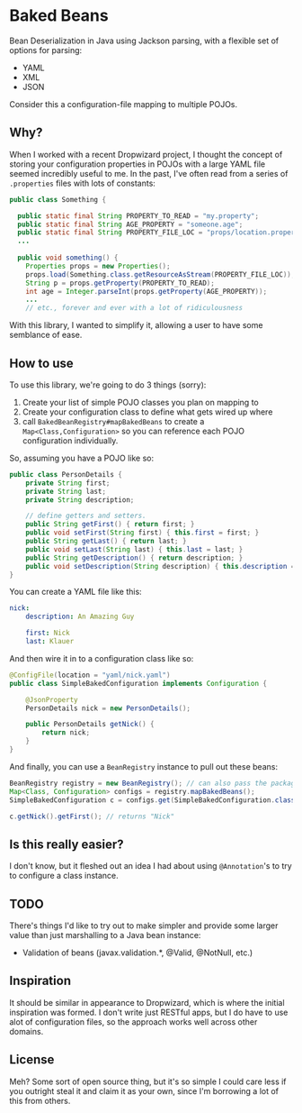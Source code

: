 Baked Beans
===========

Bean Deserialization in Java using Jackson parsing, with a flexible set of options for parsing:

  - YAML
  - XML
  - JSON

Consider this a configuration-file mapping to multiple POJOs.


Why?
----
When I worked with a recent Dropwizard project, I thought the concept of storing
your configuration properties in POJOs with a large YAML file seemed incredibly
useful to me.  In the past, I've often read from a series of `.properties` files
with lots of constants:

```java
public class Something {

  public static final String PROPERTY_TO_READ = "my.property";
  public static final String AGE_PROPERTY = "someone.age";
  public static final String PROPERTY_FILE_LOC = "props/location.properties";
  ...
  
  public void something() {
    Properties props = new Properties();
    props.load(Something.class.getResourceAsStream(PROPERTY_FILE_LOC));
    String p = props.getProperty(PROPERTY_TO_READ);
    int age = Integer.parseInt(props.getProperty(AGE_PROPERTY));
    ...
    // etc., forever and ever with a lot of ridiculousness
```

With this library, I wanted to simplify it, allowing a user to have some
semblance of ease.

How to use
----------

To use this library, we're going to do 3 things (sorry):

  1. Create your list of simple POJO classes you plan on mapping to
  2. Create your configuration class to define what gets wired up where
  3. call `BakedBeanRegistry#mapBakedBeans` to create a `Map<Class,Configuration>`
     so you can reference each POJO configuration individually.

So, assuming you have a POJO like so:

```java
public class PersonDetails {
    private String first;
    private String last;
    private String description;

    // define getters and setters.
    public String getFirst() { return first; }
    public void setFirst(String first) { this.first = first; }
    public String getLast() { return last; }
    public void setLast(String last) { this.last = last; }
    public String getDescription() { return description; }
    public void setDescription(String description) { this.description = description; }
}
```

You can create a YAML file like this:

```yaml
nick:
    description: An Amazing Guy

    first: Nick
    last: Klauer
```

And then wire it in to a configuration class like so:

```java
@ConfigFile(location = "yaml/nick.yaml")
public class SimpleBakedConfiguration implements Configuration {

    @JsonProperty
    PersonDetails nick = new PersonDetails();

    public PersonDetails getNick() {
        return nick;
    }
}
```

And finally, you can use a `BeanRegistry` instance to pull out these beans:

```java
BeanRegistry registry = new BeanRegistry(); // can also pass the package-scope to the constructor
Map<Class, Configuration> configs = registry.mapBakedBeans();
SimpleBakedConfiguration c = configs.get(SimpleBakedConfiguration.class);

c.getNick().getFirst(); // returns "Nick"
```

Is this really easier?
----------------------
I don't know, but it fleshed out an idea I had about using `@Annotation`'s to
try to configure a class instance.


TODO
----

There's things I'd like to try out to make simpler and provide some larger value
than just marshalling to a Java bean instance:
 - Validation of beans (javax.validation.*, @Valid, @NotNull, etc.)


Inspiration
-----------
It should be similar in appearance to Dropwizard, which is where the initial
inspiration was formed.  I don't write just RESTful apps, but I do have to
use alot of configuration files, so the approach works well across other domains.


License
-------

Meh?  Some sort of open source thing, but it's so simple I could care less if you
outright steal it and claim it as your own, since I'm borrowing a lot of this
from others.
